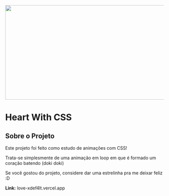 <img src="http://24.media.tumblr.com/a9f4ac26895d6f5d23a0f374c546b964/tumblr_mvtbjrW1161s3dhkxo1_500.gif" width="1200" height="300">
<h1> Heart With CSS</h1>
<h2> Sobre o Projeto</h2>
<p> Este projeto foi feito como estudo de animações com CSS!</p>
<p>Trata-se simplesmente de uma animação em loop em que é formado um coração batendo (doki doki)</p>
<p>Se você gostou do projeto, considere dar uma estrelinha pra me deixar feliz :D</p>
<p><b>Link:</b> love-xdef4lt.vercel.app</p>
